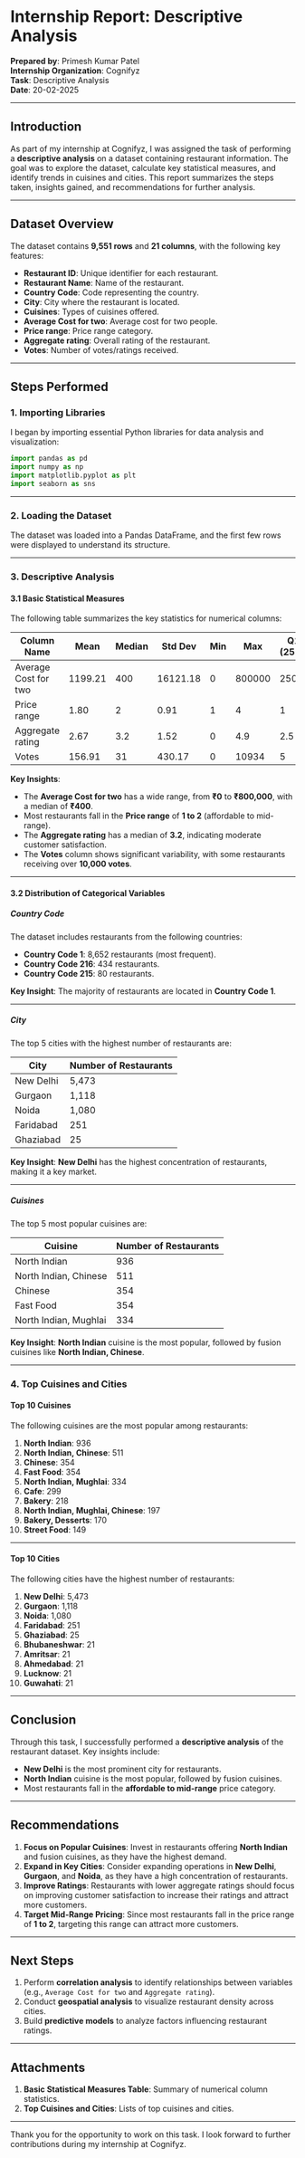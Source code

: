 # **Internship Report: Descriptive Analysis**

**Prepared by**: Primesh Kumar Patel  
**Internship Organization**: Cognifyz  
**Task**: Descriptive Analysis  
**Date**: 20-02-2025

---

## **Introduction**
As part of my internship at Cognifyz, I was assigned the task of performing a **descriptive analysis** on a dataset containing restaurant information. The goal was to explore the dataset, calculate key statistical measures, and identify trends in cuisines and cities. This report summarizes the steps taken, insights gained, and recommendations for further analysis.

---

## **Dataset Overview**
The dataset contains **9,551 rows** and **21 columns**, with the following key features:
- **Restaurant ID**: Unique identifier for each restaurant.
- **Restaurant Name**: Name of the restaurant.
- **Country Code**: Code representing the country.
- **City**: City where the restaurant is located.
- **Cuisines**: Types of cuisines offered.
- **Average Cost for two**: Average cost for two people.
- **Price range**: Price range category.
- **Aggregate rating**: Overall rating of the restaurant.
- **Votes**: Number of votes/ratings received.

---

## **Steps Performed**

### **1. Importing Libraries**
I began by importing essential Python libraries for data analysis and visualization:
```python
import pandas as pd
import numpy as np
import matplotlib.pyplot as plt
import seaborn as sns
```

---

### **2. Loading the Dataset**
The dataset was loaded into a Pandas DataFrame, and the first few rows were displayed to understand its structure.

---

### **3. Descriptive Analysis**

#### **3.1 Basic Statistical Measures**
The following table summarizes the key statistics for numerical columns:

| Column Name            | Mean      | Median | Std Dev    | Min  | Max     | Q1 (25%) | Q3 (75%) |
|-------------------------|-----------|--------|------------|------|---------|----------|----------|
| Average Cost for two    | 1199.21   | 400    | 16121.18   | 0    | 800000  | 250      | 700      |
| Price range             | 1.80      | 2      | 0.91       | 1    | 4       | 1        | 2        |
| Aggregate rating        | 2.67      | 3.2    | 1.52       | 0    | 4.9     | 2.5      | 3.7      |
| Votes                   | 156.91    | 31     | 430.17     | 0    | 10934   | 5        | 131      |

**Key Insights**:
- The **Average Cost for two** has a wide range, from **₹0** to **₹800,000**, with a median of **₹400**.
- Most restaurants fall in the **Price range** of **1 to 2** (affordable to mid-range).
- The **Aggregate rating** has a median of **3.2**, indicating moderate customer satisfaction.
- The **Votes** column shows significant variability, with some restaurants receiving over **10,000 votes**.

---

#### **3.2 Distribution of Categorical Variables**

##### **Country Code**
The dataset includes restaurants from the following countries:
- **Country Code 1**: 8,652 restaurants (most frequent).
- **Country Code 216**: 434 restaurants.
- **Country Code 215**: 80 restaurants.

**Key Insight**: The majority of restaurants are located in **Country Code 1**.

---

##### **City**
The top 5 cities with the highest number of restaurants are:

| City       | Number of Restaurants |
|------------|-----------------------|
| New Delhi  | 5,473                 |
| Gurgaon    | 1,118                 |
| Noida      | 1,080                 |
| Faridabad  | 251                   |
| Ghaziabad  | 25                    |

**Key Insight**: **New Delhi** has the highest concentration of restaurants, making it a key market.

---

##### **Cuisines**
The top 5 most popular cuisines are:

| Cuisine                     | Number of Restaurants |
|-----------------------------|-----------------------|
| North Indian                | 936                   |
| North Indian, Chinese       | 511                   |
| Chinese                     | 354                   |
| Fast Food                   | 354                   |
| North Indian, Mughlai       | 334                   |

**Key Insight**: **North Indian** cuisine is the most popular, followed by fusion cuisines like **North Indian, Chinese**.

---

### **4. Top Cuisines and Cities**

#### **Top 10 Cuisines**
The following cuisines are the most popular among restaurants:
1. **North Indian**: 936
2. **North Indian, Chinese**: 511
3. **Chinese**: 354
4. **Fast Food**: 354
5. **North Indian, Mughlai**: 334
6. **Cafe**: 299
7. **Bakery**: 218
8. **North Indian, Mughlai, Chinese**: 197
9. **Bakery, Desserts**: 170
10. **Street Food**: 149

---

#### **Top 10 Cities**
The following cities have the highest number of restaurants:
1. **New Delhi**: 5,473
2. **Gurgaon**: 1,118
3. **Noida**: 1,080
4. **Faridabad**: 251
5. **Ghaziabad**: 25
6. **Bhubaneshwar**: 21
7. **Amritsar**: 21
8. **Ahmedabad**: 21
9. **Lucknow**: 21
10. **Guwahati**: 21

---

## **Conclusion**
Through this task, I successfully performed a **descriptive analysis** of the restaurant dataset. Key insights include:
- **New Delhi** is the most prominent city for restaurants.
- **North Indian** cuisine is the most popular, followed by fusion cuisines.
- Most restaurants fall in the **affordable to mid-range** price category.

---

## **Recommendations**
1. **Focus on Popular Cuisines**: Invest in restaurants offering **North Indian** and fusion cuisines, as they have the highest demand.
2. **Expand in Key Cities**: Consider expanding operations in **New Delhi**, **Gurgaon**, and **Noida**, as they have a high concentration of restaurants.
3. **Improve Ratings**: Restaurants with lower aggregate ratings should focus on improving customer satisfaction to increase their ratings and attract more customers.
4. **Target Mid-Range Pricing**: Since most restaurants fall in the price range of **1 to 2**, targeting this range can attract more customers.

---

## **Next Steps**
1. Perform **correlation analysis** to identify relationships between variables (e.g., `Average Cost for two` and `Aggregate rating`).
2. Conduct **geospatial analysis** to visualize restaurant density across cities.
3. Build **predictive models** to analyze factors influencing restaurant ratings.

---

## **Attachments**
1. **Basic Statistical Measures Table**: Summary of numerical column statistics.
2. **Top Cuisines and Cities**: Lists of top cuisines and cities.

---

Thank you for the opportunity to work on this task. I look forward to further contributions during my internship at Cognifyz.
